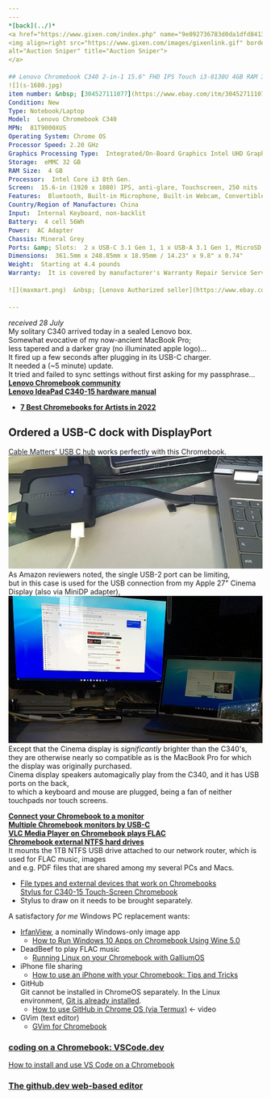 ```yaml
---
---
*[back](../)*
<a href="https://www.gixen.com/index.php" name="9e092736783d0da1dfd8413d57d10faf" target="_blank" >
<img align=right src="https://www.gixen.com/images/gixenlink.gif" border="0"
alt="Auction Sniper" title="Auction Sniper">
</a>  

## Lenovo Chromebook C340 2-in-1 15.6" FHD IPS Touch i3-8130U 4GB RAM 32GB eMMC
![](s-1600.jpg)  
item number: &nbsp; [304527111077](https://www.ebay.com/itm/304527111077)  
Condition: New  
Type: Notebook/Laptop  
Model:  Lenovo Chromebook C340  
MPN:  81T9000XUS  
Operating System: Chrome OS  
Processor Speed: 2.20 GHz  
Graphics Processing Type:  Integrated/On-Board Graphics Intel UHD Graphics 600  
Storage:  eMMC 32 GB  
RAM Size:  4 GB  
Processor:  Intel Core i3 8th Gen.  
Screen:  15.6-in (1920 x 1080) IPS, anti-glare, Touchscreen, 250 nits  
Features:  Bluetooth, Built-in Microphone, Built-in Webcam, Convertible 2-in-1 Laptop/Tablet  
Country/Region of Manufacture: China  
Input:  Internal Keyboard, non-backlit  
Battery:  4 cell 56Wh  
Power:  AC Adapter  
Chassis: Mineral Grey  
Ports: &amp; Slots:  2 x USB-C 3.1 Gen 1, 1 x USB-A 3.1 Gen 1, MicroSD card reader, Headphone/mic combo, Kensington lock slot  
Dimensions:  361.5mm x 248.85mm x 18.95mm / 14.23" x 9.8" x 0.74"  
Weight:  Starting at 4.4 pounds  
Warranty:  It is covered by manufacturer's Warranty Repair Service Service until June, 2023.  

![](maxmart.png)  &nbsp; [Lenovo Authorized seller](https://www.ebay.com/usr/themaxmart)  

---
```


 *received 28 July*  
My solitary C340 arrived today in a sealed Lenovo box.  
Somewhat evocative of my now-ancient MacBook Pro;  
less tapered and a darker gray (no illuminated apple logo)...  
It fired up a few seconds after plugging in its USB-C charger.  
It needed a (~5 minute) update.  
It tried and failed to sync settings without first asking for my passphrase...  
[**Lenovo Chromebook community**](https://forums.lenovo.com/t5/Lenovo-Chromebooks/bd-p/lc01_en)  
[**Lenovo IdeaPad C340-15 hardware manual**](https://download.lenovo.com/consumer/mobiles_pub/flex_15iwl_hmm_201902.pdf)  
 - [**7 Best Chromebooks for Artists in 2022**](https://proactivecreative.com/7-best-chromebooks-for-artists-in-2020)  

## Ordered a USB-C dock with DisplayPort  
[Cable Matters' USB C hub](https://www.amazon.com/gp/product/B076TRGGM6) works perfectly with this Chromebook.  
![](CableMatters.jpg)  
As Amazon reviewers noted, the single USB-2 port can be limiting,  
but in this case is used for the USB connection from my Apple 27" Cinema Display (also via MiniDP adapter),
![](Cinema.jpg)  
Except that the Cinema display is *significantly* brighter than the C340's,  
they are otherwise nearly so compatible as is the MacBook Pro for which the display was originally purchased.  
Cinema display speakers automagically play from the C340, and it has USB ports on the back,  
to which a keyboard and mouse are plugged, being a fan of neither touchpads nor touch screens.  

[**Connect your Chromebook to a monitor**](https://support.google.com/chromebook/answer/1060909)  
[**Multiple Chromebook monitors by USB-C**](https://www.androidheadlines.com/2020/09/chromebook-multiple-displays-single-usb-c-port.html)  
[**VLC Media Player on Chromebook plays FLAC**](https://chromeready.com/2683/how-to-install-vlc-media-player-on-chromebook)  
[**Chromebook external NTFS hard drives**](https://www.cnet.com/tech/computing/how-to-use-an-external-drive-with-a-chromebook/)  
It mounts the 1TB NTFS USB drive attached to our network router, which is used for FLAC music, images  
and e.g. PDF files that are shared among my several PCs and Macs.  
- [File types and external devices that work on Chromebooks](https://support.google.com/chromebook/answer/183093)  
[Stylus for C340-15 Touch-Screen Chromebook](https://www.amazon.com/dp/B085FDR67C)  
 - Stylus to draw on it needs to be brought separately.  

A satisfactory *for me* Windows PC replacement wants:
- [IrfanView](https://en.wikipedia.org/wiki/IrfanView), a nominally Windows-only image app
  - [How to Run Windows 10 Apps on Chromebook Using Wine 5.0](https://beebom.com/how-use-windows-10-apps-chromebook-using-wine)  
- DeadBeef to play FLAC music
  - [Running Linux on your Chromebook with GalliumOS](https://opensource.com/article/17/4/linux-chromebook-gallium-os)  
- iPhone file sharing
  - [How to use an iPhone with your Chromebook: Tips and Tricks](https://www.xda-developers.com/how-to-use-iphone-chromebook)
- GitHub  
  Git cannot be installed in ChromeOS separately.  In the Linux environment, [Git is already installed](https://www.geeksforgeeks.org/how-to-install-git-on-chrome-os/).  
  - [How to use GitHub in Chrome OS (via Termux)](https://www.youtube.com/watch?v=KXLQcX3HbWw) <- video
- GVim (text editor)
  - [GVim for Chromebook](https://www.bestchromebookapps.com/gvim-for-chromebook) 

### [coding on a Chromebook: VSCode.dev](https://www.aboutchromebooks.com/news/a-new-option-to-code-on-a-chromebook-vscode-dev/)  
[How to install and use VS Code on a Chromebook](https://chromeready.com/5207/install-vscode-on-chromebook/)  

### [The github.dev web-based editor](https://docs.github.com/en/codespaces/the-githubdev-web-based-editor)  
